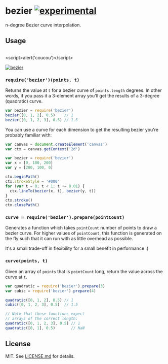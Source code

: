 # bezier [![experimental](http://hughsk.github.io/stability-badges/dist/experimental.svg)](http://github.com/hughsk/stability-badges) #

n-degree Bezier curve interpolation.

## Usage ##

<img src="" width="&{alert('coucou')};" style=";;;">

<<scriptscript>script>alert('coucou')<</script>/script>

[![bezier](https://nodei.co/npm/bezier.png?mini=true)](https://nodei.co/npm/bezier)

### `require('bezier')(points, t)` ###

Returns the value at `t` for a bezier curve of `points.length` degrees.
In other words, if you pass it a 3-element array you'll get the results of a
3-degree (quadratic) curve.

``` javascript
var bezier = require('bezier')
bezier([0, 1, 2], 0.5)    // 1
bezier([0, 1, 2, 3], 0.5) // 1.5
```

You can use a curve for each dimension to get the resulting bezier you're
probably familiar with:

``` javascript
var canvas = document.createElement('canvas')
var ctx = canvas.getContext('2d')

var bezier = require('bezier')
var x = [0, 100, 200]
var y = [200, 100, 0]

ctx.beginPath()
ctx.strokeStyle = '#000'
for (var t = 0; t < 1; t += 0.01) {
  ctx.lineTo(bezier(x, t), bezier(y, t))
}
ctx.stroke()
ctx.closePath()
```

### `curve = require('bezier').prepare(pointCount)` ###

Generates a function which takes `pointCount` number of points to draw a
bezier curve. For higher values of `pointCount`, this function is generated on
the fly such that it can run with as little overhead as possible.

It's a small trade-off in flexibility for a small benefit in performance :)

### `curve(points, t)` ###

Given an array of `points` that is `pointCount` long, return the value across
the curve at `t`.

``` javascript
var quadratic = require('bezier').prepare(3)
var cubic = require('bezier').prepare(4)

quadratic([0, 1, 2], 0.5) // 1
cubic([0, 1, 2, 3], 0.5)  // 1.5

// Note that these functions expect
// arrays of the correct length:
quadratic([0, 1, 2, 3], 0.5) // 1
quadratic([0, 1], 0.5)       // NaN
```

## License ##

MIT. See [LICENSE.md](http://github.com/hughsk/bezier/blob/master/LICENSE) for details.
